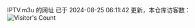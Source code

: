 IPTV.m3u 的网址 已于 2024-08-25 06:11:42 更新，本仓库访客数：![Visitor's Count](https://profile-counter.glitch.me/hero1898_tv/count.svg)
